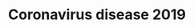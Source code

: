 ---
title: Coronavirus disease 2019
longTitle: 'Coronavirus disease 2019'
tags:
- gccommon
french:
- "[[Maladie a coronavirus 2019]]"
---